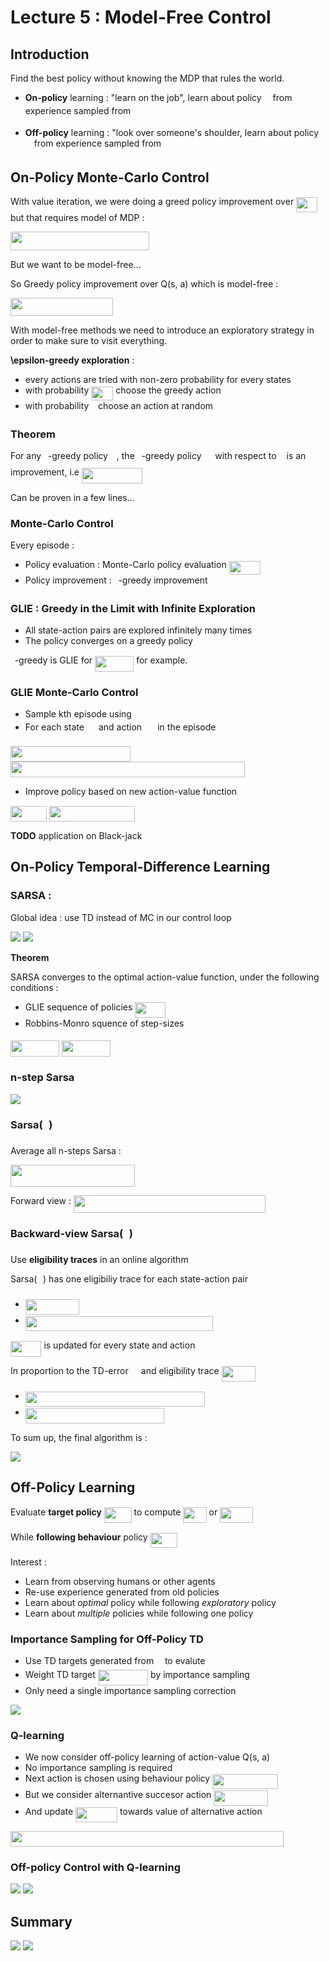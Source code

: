 # Lecture 5 : Model-Free Control

## Introduction

Find the best policy without knowing the MDP that rules the world.


* **On-policy** learning : "learn on the job", learn about policy <img src="/Lecture5-Model-Free-Control/tex/f30fdded685c83b0e7b446aa9c9aa120.svg?invert_in_darkmode&sanitize=true" align=middle width=9.96010619999999pt height=14.15524440000002pt/> from experience sampled from <img src="/Lecture5-Model-Free-Control/tex/f30fdded685c83b0e7b446aa9c9aa120.svg?invert_in_darkmode&sanitize=true" align=middle width=9.96010619999999pt height=14.15524440000002pt/>

* **Off-policy** learning : "look over someone's shoulder, learn about policy <img src="/Lecture5-Model-Free-Control/tex/f30fdded685c83b0e7b446aa9c9aa120.svg?invert_in_darkmode&sanitize=true" align=middle width=9.96010619999999pt height=14.15524440000002pt/> from experience sampled from <img src="/Lecture5-Model-Free-Control/tex/07617f9d8fe48b4a7b3f523d6730eef0.svg?invert_in_darkmode&sanitize=true" align=middle width=9.90492359999999pt height=14.15524440000002pt/>


## On-Policy Monte-Carlo Control

With value iteration, we were doing a greed policy improvement over <img src="/Lecture5-Model-Free-Control/tex/1ae4c80eec5d4a776a42d28dc01e0c90.svg?invert_in_darkmode&sanitize=true" align=middle width=33.732943199999994pt height=24.65753399999998pt/> but that requires model of MDP :

<img src="/Lecture5-Model-Free-Control/tex/fa447c4da3761bb21049d887a555d56e.svg?invert_in_darkmode&sanitize=true" align=middle width=221.71757189999997pt height=29.339719199999994pt/>

But we want to be model-free...

So Greedy policy improvement over Q(s, a) which is model-free :

<img src="/Lecture5-Model-Free-Control/tex/e9fd8366a311b7a8ce99bf893a76cb31.svg?invert_in_darkmode&sanitize=true" align=middle width=163.97149559999997pt height=29.339719199999994pt/>


With model-free methods we need to introduce an exploratory strategy in order to make sure to visit everything.

**\epsilon-greedy exploration** : 
* every actions are tried with non-zero probability for every states
* with probability <img src="/Lecture5-Model-Free-Control/tex/bdb8f1d1c8fbdfe5abfdafd09a2b6227.svg?invert_in_darkmode&sanitize=true" align=middle width=34.98279179999999pt height=21.18721440000001pt/> choose the greedy action
* with probability <img src="/Lecture5-Model-Free-Control/tex/7ccca27b5ccc533a2dd72dc6fa28ed84.svg?invert_in_darkmode&sanitize=true" align=middle width=6.672392099999992pt height=14.15524440000002pt/> choose an action at random


### Theorem

For any <img src="/Lecture5-Model-Free-Control/tex/7ccca27b5ccc533a2dd72dc6fa28ed84.svg?invert_in_darkmode&sanitize=true" align=middle width=6.672392099999992pt height=14.15524440000002pt/>-greedy policy <img src="/Lecture5-Model-Free-Control/tex/f30fdded685c83b0e7b446aa9c9aa120.svg?invert_in_darkmode&sanitize=true" align=middle width=9.96010619999999pt height=14.15524440000002pt/>, the <img src="/Lecture5-Model-Free-Control/tex/7ccca27b5ccc533a2dd72dc6fa28ed84.svg?invert_in_darkmode&sanitize=true" align=middle width=6.672392099999992pt height=14.15524440000002pt/>-greedy policy <img src="/Lecture5-Model-Free-Control/tex/e1c4ca96d10da0d56ad235b3b5fe363e.svg?invert_in_darkmode&sanitize=true" align=middle width=13.750048949999991pt height=24.7161288pt/> with respect to <img src="/Lecture5-Model-Free-Control/tex/d9fad2914b7324ed12eb8bd6f289f92b.svg?invert_in_darkmode&sanitize=true" align=middle width=8.099960549999992pt height=14.15524440000002pt/> is an improvement, i.e <img src="/Lecture5-Model-Free-Control/tex/fc2fe3f10893121afc9b96985a6e2fcd.svg?invert_in_darkmode&sanitize=true" align=middle width=96.67934264999998pt height=24.7161288pt/>

Can be proven in a few lines...

### Monte-Carlo Control

Every episode : 
* Policy evaluation : Monte-Carlo policy evaluation <img src="/Lecture5-Model-Free-Control/tex/0d07098d4d69b1160fe8f507a7ceca34.svg?invert_in_darkmode&sanitize=true" align=middle width=50.35132739999999pt height=22.465723500000017pt/>
* Policy improvement : <img src="/Lecture5-Model-Free-Control/tex/7ccca27b5ccc533a2dd72dc6fa28ed84.svg?invert_in_darkmode&sanitize=true" align=middle width=6.672392099999992pt height=14.15524440000002pt/>-greedy improvement

### GLIE : Greedy in the Limit with Infinite Exploration
* All state-action pairs are explored infinitely many times
* The policy converges on a greedy policy

<img src="/Lecture5-Model-Free-Control/tex/7ccca27b5ccc533a2dd72dc6fa28ed84.svg?invert_in_darkmode&sanitize=true" align=middle width=6.672392099999992pt height=14.15524440000002pt/>-greedy is GLIE for <img src="/Lecture5-Model-Free-Control/tex/3dd7247f8f7b91b6b4fe86173ef55403.svg?invert_in_darkmode&sanitize=true" align=middle width=62.19175379999999pt height=24.65753399999998pt/> for example.


### GLIE Monte-Carlo Control

* Sample kth episode using <img src="/Lecture5-Model-Free-Control/tex/f30fdded685c83b0e7b446aa9c9aa120.svg?invert_in_darkmode&sanitize=true" align=middle width=9.96010619999999pt height=14.15524440000002pt/>
* For each state <img src="/Lecture5-Model-Free-Control/tex/9f8bba50b95de09625626ddafa0698eb.svg?invert_in_darkmode&sanitize=true" align=middle width=15.04571639999999pt height=22.465723500000017pt/> and action <img src="/Lecture5-Model-Free-Control/tex/df02e7666c632d22547b9c75b98c49bf.svg?invert_in_darkmode&sanitize=true" align=middle width=17.29459049999999pt height=22.465723500000017pt/> in the episode

<img src="/Lecture5-Model-Free-Control/tex/780a43e27251f9456e6ee62436742095.svg?invert_in_darkmode&sanitize=true" align=middle width=192.03177015pt height=24.65753399999998pt/>

<img src="/Lecture5-Model-Free-Control/tex/38982a3c870a729c261ada57fbe30437.svg?invert_in_darkmode&sanitize=true" align=middle width=374.8446174pt height=24.65753399999998pt/>

* Improve policy based on new action-value function

<img src="/Lecture5-Model-Free-Control/tex/e5ee2039be7d4bdcd9c0b80772b6dde1.svg?invert_in_darkmode&sanitize=true" align=middle width=57.75677984999999pt height=24.65753399999998pt/>

<img src="/Lecture5-Model-Free-Control/tex/ca1c0ff853b51e94520537ec36c72b62.svg?invert_in_darkmode&sanitize=true" align=middle width=136.89188699999997pt height=24.65753399999998pt/>


**TODO** application on Black-jack




## On-Policy Temporal-Difference Learning


### SARSA :

Global idea : use TD instead of MC in our control loop

<img src='./images/sarsa.png'>

<img src='./images/sarsa_algo.PNG'>

**Theorem** 

SARSA converges to the optimal action-value function, under the following conditions :
* GLIE sequence of policies <img src="/Lecture5-Model-Free-Control/tex/3d616719b01083e04b7706e1ba8f0219.svg?invert_in_darkmode&sanitize=true" align=middle width=48.90429224999998pt height=24.65753399999998pt/>
* Robbins-Monro squence of step-sizes <img src="/Lecture5-Model-Free-Control/tex/583ce5b96b9bb83e6e6c47a06a398ef9.svg?invert_in_darkmode&sanitize=true" align=middle width=15.48143849999999pt height=14.15524440000002pt/>

<img src="/Lecture5-Model-Free-Control/tex/b8cf98c8672631ad01fa9d572f328eed.svg?invert_in_darkmode&sanitize=true" align=middle width=78.13928429999999pt height=26.438629799999987pt/>
<img src="/Lecture5-Model-Free-Control/tex/832a8d852fd51f9779ee17e36d47890a.svg?invert_in_darkmode&sanitize=true" align=middle width=78.13928429999999pt height=26.438629799999987pt/>


### n-step Sarsa

<img src='./images/n-step_sarsa.PNG'>

### Sarsa(<img src="/Lecture5-Model-Free-Control/tex/fd8be73b54f5436a5cd2e73ba9b6bfa9.svg?invert_in_darkmode&sanitize=true" align=middle width=9.58908224999999pt height=22.831056599999986pt/>)

Average all n-steps Sarsa :

<img src="/Lecture5-Model-Free-Control/tex/13c3035d325d20a9ec131a7f22138523.svg?invert_in_darkmode&sanitize=true" align=middle width=199.26390494999998pt height=34.337843099999986pt/>

Forward view : <img src="/Lecture5-Model-Free-Control/tex/d6a2ee3fb7a3e994c56ed86823c4ced3.svg?invert_in_darkmode&sanitize=true" align=middle width=306.87427154999995pt height=27.91243950000002pt/>

### Backward-view Sarsa(<img src="/Lecture5-Model-Free-Control/tex/fd8be73b54f5436a5cd2e73ba9b6bfa9.svg?invert_in_darkmode&sanitize=true" align=middle width=9.58908224999999pt height=22.831056599999986pt/>)

Use **eligibility traces** in an online algorithm

Sarsa(<img src="/Lecture5-Model-Free-Control/tex/fd8be73b54f5436a5cd2e73ba9b6bfa9.svg?invert_in_darkmode&sanitize=true" align=middle width=9.58908224999999pt height=22.831056599999986pt/>) has one eligibiliy trace for each state-action pair
* <img src="/Lecture5-Model-Free-Control/tex/13ad418c2658711e2b9593b375d69c31.svg?invert_in_darkmode&sanitize=true" align=middle width=86.13196844999999pt height=24.65753399999998pt/>
* <img src="/Lecture5-Model-Free-Control/tex/b3719d2213508a018cc248e52fb3f3bb.svg?invert_in_darkmode&sanitize=true" align=middle width=299.89721354999995pt height=24.65753399999998pt/>

<img src="/Lecture5-Model-Free-Control/tex/117ae84ef4502431c8cb477a2063ab73.svg?invert_in_darkmode&sanitize=true" align=middle width=49.48137479999998pt height=24.65753399999998pt/> is updated for every state and action

In proportion to the TD-error <img src="/Lecture5-Model-Free-Control/tex/10ea9eec57d7dd8109d5e58e9baf6620.svg?invert_in_darkmode&sanitize=true" align=middle width=12.27173144999999pt height=22.831056599999986pt/> and eligibility trace <img src="/Lecture5-Model-Free-Control/tex/1976738d6b55a6d7419b48a6fa9df6f8.svg?invert_in_darkmode&sanitize=true" align=middle width=54.408357299999984pt height=24.65753399999998pt/>
* <img src="/Lecture5-Model-Free-Control/tex/160f49a95dbb6a5d198ab10410d7f458.svg?invert_in_darkmode&sanitize=true" align=middle width=286.96007834999995pt height=24.65753399999998pt/>
* <img src="/Lecture5-Model-Free-Control/tex/e429c3bb8222fa74943a20dd276a8c76.svg?invert_in_darkmode&sanitize=true" align=middle width=222.70302284999994pt height=24.65753399999998pt/>

To sum up, the final algorithm is : 

<img src='./images/backward-sarsa_lambda.PNG'>

## Off-Policy Learning

Evaluate **target policy** <img src="/Lecture5-Model-Free-Control/tex/a5f75f5c24cae21447686b47e4f99d38.svg?invert_in_darkmode&sanitize=true" align=middle width=43.70637809999999pt height=24.65753399999998pt/> to compute <img src="/Lecture5-Model-Free-Control/tex/85aed0b0f7b723a72042b5a7378030bf.svg?invert_in_darkmode&sanitize=true" align=middle width=37.38085559999999pt height=24.65753399999998pt/> or <img src="/Lecture5-Model-Free-Control/tex/f4fd307c043a8d1ae7d10dec8715ec8f.svg?invert_in_darkmode&sanitize=true" align=middle width=52.74613904999998pt height=24.65753399999998pt/>

While **following behaviour** policy <img src="/Lecture5-Model-Free-Control/tex/44466e9be069ee87b299d635e626d0f5.svg?invert_in_darkmode&sanitize=true" align=middle width=43.65121529999999pt height=24.65753399999998pt/>

Interest : 
* Learn  from observing humans or other agents
* Re-use experience generated from old policies
* Learn about *optimal* policy while following *exploratory* policy
* Learn about *multiple* policies while following one policy

### Importance Sampling for Off-Policy TD

* Use TD targets generated from <img src="/Lecture5-Model-Free-Control/tex/07617f9d8fe48b4a7b3f523d6730eef0.svg?invert_in_darkmode&sanitize=true" align=middle width=9.90492359999999pt height=14.15524440000002pt/> to evalute <img src="/Lecture5-Model-Free-Control/tex/f30fdded685c83b0e7b446aa9c9aa120.svg?invert_in_darkmode&sanitize=true" align=middle width=9.96010619999999pt height=14.15524440000002pt/>
* Weight TD target <img src="/Lecture5-Model-Free-Control/tex/37656f3b25fd7bf8af232b869a9aa6e0.svg?invert_in_darkmode&sanitize=true" align=middle width=80.46834179999999pt height=24.7161288pt/> by importance sampling
* Only need a single importance sampling correction

<img src='images/formule_importance.PNG'>

### Q-learning

* We now consider off-policy learning of action-value Q(s, a)
* No importance sampling is required
* Next action is chosen using behaviour policy <img src="/Lecture5-Model-Free-Control/tex/074e883bbfdf3742df280ef6e9a36994.svg?invert_in_darkmode&sanitize=true" align=middle width=104.36844659999998pt height=24.65753399999998pt/>
* But we consider alternantive succesor action <img src="/Lecture5-Model-Free-Control/tex/c8b479b680cfff8c8768d2dc451a2325.svg?invert_in_darkmode&sanitize=true" align=middle width=86.60388659999998pt height=24.7161288pt/>
* And update <img src="/Lecture5-Model-Free-Control/tex/bd388eab74bded5ef1295c4b6abbacf5.svg?invert_in_darkmode&sanitize=true" align=middle width=67.07084009999998pt height=24.65753399999998pt/> towards value of alternative action

<img src="/Lecture5-Model-Free-Control/tex/2a3ada3cdd4ba0a1d8d8b3a9d4a2effc.svg?invert_in_darkmode&sanitize=true" align=middle width=437.29450049999997pt height=24.7161288pt/>

### Off-policy Control with Q-learning 

<img src='image/q-learning.PNG'>

<img src='images/q_learning_algo.PNG'>


## Summary


<img src='./images/summary.PNG'>

<img src='./images/summary_2.PNG'>